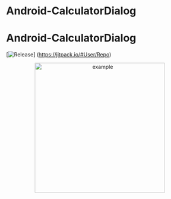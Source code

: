 # Android-CalculatorDialog
# Android-CalculatorDialog

[![Release](https://jitpack.io/v/User/Repo.svg)]
(https://jitpack.io/#User/Repo)

<p align="center">
  <img src="http://uupload.ir/files/mw47_screenshot_from_2018-08-16_19-33-34.png" width="350" title="example">
</p>


